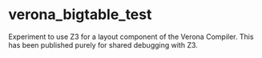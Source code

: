 # verona_bigtable_test
Experiment to use Z3 for a layout component of the Verona Compiler.  This has been published purely for shared debugging with Z3.
